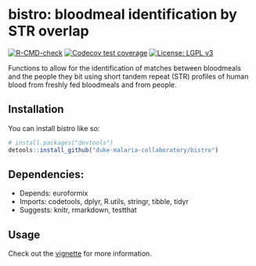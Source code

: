 
<!-- README.md is generated from README.Rmd. Please edit that file -->

# bistro: bloodmeal identification by STR overlap

<!-- badges: start -->

[![R-CMD-check](https://github.com/duke-malaria-collaboratory/bistro/actions/workflows/R-CMD-check.yaml/badge.svg)](https://github.com/duke-malaria-collaboratory/bistro/actions/workflows/R-CMD-check.yaml)
[![Codecov test
coverage](https://codecov.io/gh/duke-malaria-collaboratory/bistro/branch/main/graph/badge.svg)](https://app.codecov.io/gh/duke-malaria-collaboratory/bistro?branch=main)
[![License: LGPL
v3](https://img.shields.io/badge/License-LGPL_v3-blue.svg)](https://www.gnu.org/licenses/lgpl-3.0)
<!-- badges: end -->

Functions to allow for the identification of matches between bloodmeals
and the people they bit using short tandem repeat (STR) profiles of
human blood from freshly fed bloodmeals and from people.

## Installation

You can install bistro like so:

``` r
# install.packages("devtools")
detools::install_github("duke-malaria-collaboratory/bistro")
```

## Dependencies:

- Depends: euroformix
- Imports: codetools, dplyr, R.utils, stringr, tibble, tidyr
- Suggests: knitr, rmarkdown, testthat

## Usage

Check out the
[vignette](https://duke-malaria-collaboratory.github.io/bistro/articles/bistro.html)
for more information.
